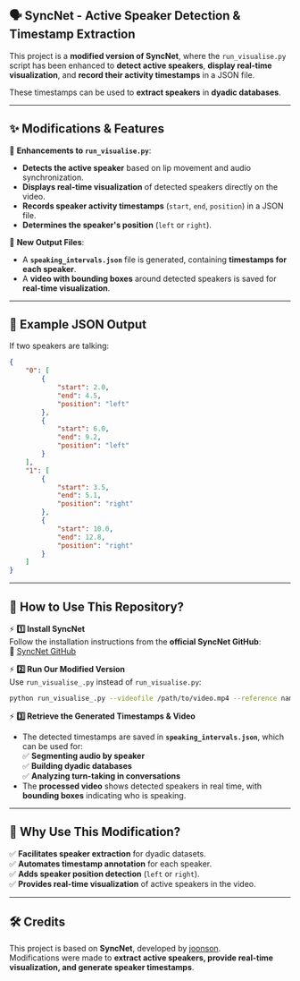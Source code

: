 ## 🗣️ **SyncNet - Active Speaker Detection & Timestamp Extraction**  

This project is a **modified version of SyncNet**, where the `run_visualise.py` script has been enhanced to **detect active speakers**, **display real-time visualization**, and **record their activity timestamps** in a JSON file.  

These timestamps can be used to **extract speakers** in **dyadic databases**.

---

## ✨ **Modifications & Features**  

🔹 **Enhancements to `run_visualise.py`**:  
- **Detects the active speaker** based on lip movement and audio synchronization.  
- **Displays real-time visualization** of detected speakers directly on the video.  
- **Records speaker activity timestamps** (`start`, `end`, `position`) in a JSON file.  
- **Determines the speaker's position** (`left` or `right`).  

🔹 **New Output Files**:  
- A **`speaking_intervals.json`** file is generated, containing **timestamps for each speaker**.  
- A **video with bounding boxes** around detected speakers is saved for **real-time visualization**.  

---

## 📂 **Example JSON Output**  

If two speakers are talking:
```json
{
    "0": [
        {
            "start": 2.0,
            "end": 4.5,
            "position": "left"
        },
        {
            "start": 6.0,
            "end": 9.2,
            "position": "left"
        }
    ],
    "1": [
        {
            "start": 3.5,
            "end": 5.1,
            "position": "right"
        },
        {
            "start": 10.0,
            "end": 12.8,
            "position": "right"
        }
    ]
}
```

---

## 🚀 **How to Use This Repository?**  

⚡ **1️⃣ Install SyncNet**  
Follow the installation instructions from the **official SyncNet GitHub**:  
🔗 [SyncNet GitHub](https://github.com/joonson/syncnet_python)

⚡ **2️⃣ Run Our Modified Version**  
Use `run_visualise_.py` instead of `run_visualise.py`:
```bash
python run_visualise_.py --videofile /path/to/video.mp4 --reference name_of_video
```

⚡ **3️⃣ Retrieve the Generated Timestamps & Video**  
- The detected timestamps are saved in **`speaking_intervals.json`**, which can be used for:  
  ✅ **Segmenting audio by speaker**  
  ✅ **Building dyadic databases**  
  ✅ **Analyzing turn-taking in conversations**  
- The **processed video** shows detected speakers in real time, with **bounding boxes** indicating who is speaking.

---

## 🎯 **Why Use This Modification?**  
✅ **Facilitates speaker extraction** for dyadic datasets.  
✅ **Automates timestamp annotation** for each speaker.  
✅ **Adds speaker position detection** (`left` or `right`).  
✅ **Provides real-time visualization** of active speakers in the video.  

---

## 🛠️ **Credits**  
This project is based on **SyncNet**, developed by [joonson](https://github.com/joonson/syncnet_python).  
Modifications were made to **extract active speakers, provide real-time visualization, and generate speaker timestamps**.  
